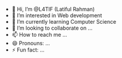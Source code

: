 - 👋 Hi, I’m @L4TIF (Latiful Rahman)
- 👀 I’m interested in Web development
- 🌱 I’m currently learning Computer Science
- 💞️ I’m looking to collaborate on ...
- 📫 How to reach me ...
- 😄 Pronouns: ...
- ⚡ Fun fact: ...

<!---
L4TIF/L4TIF is a ✨ special ✨ repository because its `README.md` (this file) appears on your GitHub profile.
You can click the Preview link to take a look at your changes.
--->
